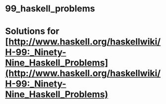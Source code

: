 99_haskell_problems
===================

# Solutions for [http://www.haskell.org/haskellwiki/H-99:_Ninety-Nine_Haskell_Problems](http://www.haskell.org/haskellwiki/H-99:_Ninety-Nine_Haskell_Problems)
